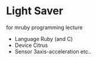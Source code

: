 # Light Saver

for mruby programming lecture

* Language Ruby (and C)
* Device Citrus
* Sensor 3axis-acceleration etc..
